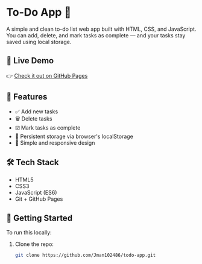 # To-Do App 📝

A simple and clean to-do list web app built with HTML, CSS, and JavaScript.  
You can add, delete, and mark tasks as complete — and your tasks stay saved using local storage.

## 🔗 Live Demo

👉 [Check it out on GitHub Pages](https://jman102486.github.io/todo-app/)

## 📁 Features

- ✅ Add new tasks
- 🗑️ Delete tasks
- ☑️ Mark tasks as complete
- 💾 Persistent storage via browser's localStorage
- 🎨 Simple and responsive design

## 🛠️ Tech Stack

- HTML5
- CSS3
- JavaScript (ES6)
- Git + GitHub Pages

## 🚀 Getting Started

To run this locally:

1. Clone the repo:
   ```bash
   git clone https://github.com/Jman102486/todo-app.git
